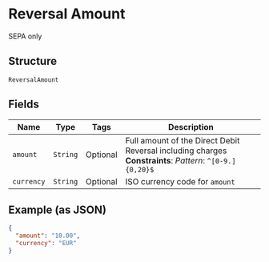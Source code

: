 
# Reversal Amount

SEPA only

## Structure

`ReversalAmount`

## Fields

| Name | Type | Tags | Description |
|  --- | --- | --- | --- |
| `amount` | `String` | Optional | Full amount of the Direct Debit Reversal including charges<br>**Constraints**: *Pattern*: `^[0-9.]{0,20}$` |
| `currency` | `String` | Optional | ISO currency code for `amount` |

## Example (as JSON)

```json
{
  "amount": "10.00",
  "currency": "EUR"
}
```

